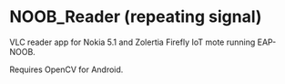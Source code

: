 # NOOB_Reader (repeating signal)
VLC reader app for Nokia 5.1 and Zolertia Firefly IoT mote running EAP-NOOB.

Requires OpenCV for Android.
